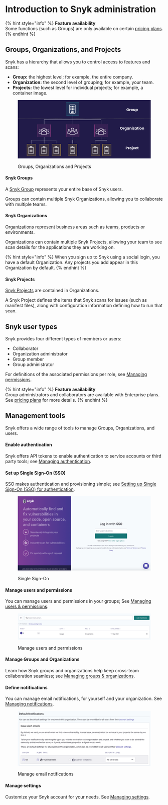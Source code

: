 # Introduction to Snyk administration

{% hint style="info" %}
**Feature availability**\
Some functions (such as Groups) are only available on certain [pricing plans](https://snyk.io/plans/).
{% endhint %}

## Groups, Organizations, and Projects

Snyk has a hierarchy that allows you to control access to features and scans:

* **Group:** the highest level; for example, the entire company.
* **Organization:** the second level of grouping; for example, your team.
* **Projects:** the lowest level for individual projects; for example, a container image.

<figure><img src="../.gitbook/assets/image (1) (1) (1) (1) (1).png" alt="Groups, Organizations and Projects"><figcaption><p>Groups, Organizations and Projects</p></figcaption></figure>

#### Snyk Groups

A [Snyk Group](manage-groups-and-organizations/whats-a-snyk-group.md) represents your entire base of Snyk users.

Groups can contain multiple Snyk Organizations, allowing you to collaborate with multiple teams.

#### Snyk Organizations

[Organizations](manage-groups-and-organizations/whats-a-snyk-organization.md) represent business areas such as teams, products or environments.

Organizations can contain multiple Snyk Projects, allowing your team to see scan details for the applications they are working on.

{% hint style="info" %}
When you sign up to Snyk using a social login, you have a default Organization. Any projects you add appear in this Organization by default.
{% endhint %}

#### Snyk Projects

[Snyk Projects](introduction-to-snyk-administration.md#snyk-projects) are contained in Organizations.

A Snyk Project defines the items that Snyk scans for issues (such as manifest files), along with configuration information defining how to run that scan.

## Snyk user types

Snyk provides four different types of members or users:

* Collaborator
* Organization administrator
* Group member
* Group administrator

For definitions of the associated permissions per role, see [Managing permissions](manage-users-and-permissions/managing-permissions.md#permissions-per-role).

{% hint style="info" %}
**Feature availability**\
Group administrators and collaborators are available with Enterprise plans. See [pricing plans](https://snyk.io/plans/) for more details.
{% endhint %}

## Management tools

Snyk offers a wide range of tools to manage Groups, Organizations, and users.

#### Enable authentication

Snyk offers API tokens to enable authentication to service accounts or third party tools; see [Managing authentication](manage-authentication/).

#### Set up Single Sign-On (SSO)

SSO makes authentication and provisioning simple; see [Setting up Single Sign-On (SSO) for authentication](set-up-single-sign-on-sso-for-authentication/).

<figure><img src="../.gitbook/assets/image (167) (1) (1) (1) (1) (1) (1) (1) (1) (1) (1) (1) (1) (1) (1) (1) (1) (1).png" alt="Single Sign-On"><figcaption><p>Single Sign-On</p></figcaption></figure>

#### Manage users and permissions

You can manage users and permissions in your groups; See [Managing users & permissions](manage-users-and-permissions/).

<figure><img src="../.gitbook/assets/image (245) (1) (1).png" alt="Manage users and permissions"><figcaption><p>Manage users and permissions</p></figcaption></figure>

#### Manage Groups and Organizations

Learn how Snyk groups and organizations help keep cross-team collaboration seamless; see [Managing groups & organizations](manage-groups-and-organizations/).

#### Define notifications

You can manage email notifications, for yourself and your organization. See [Managing notifications](manage-notifications.md).

<figure><img src="../.gitbook/assets/image (131).png" alt="Manage email notifications"><figcaption><p>Manage email notifications</p></figcaption></figure>

#### Manage settings

Customize your Snyk account for your needs. See [Managing settings](manage-settings/).
